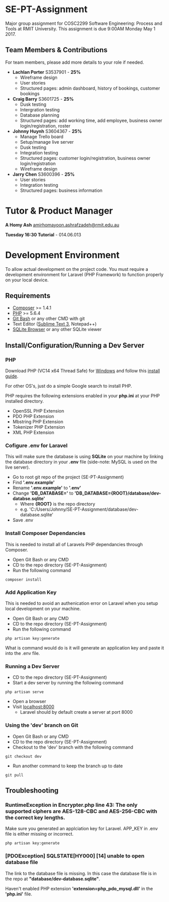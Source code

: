 # SE-PT-Assignment
Major group assignment for COSC2299 Software Engineering: Process and Tools at RMIT University. This assignment is due 9:00AM Monday May 1 2017.

## Team Members & Contributions
For team members, please add more details to your role if needed.

* **Lachlan Porter** S3537901 - **25%**
  * Wireframe design
  * User stories
  * Structured pages: admin dashboard, history of bookings, customer bookings
* **Craig Barry** S3601725 - **25%**
  * Dusk testing
  * Intergration testing
  * Database planning
  * Structured pages: add working time, add employee, business owner login/registration, roster
* **Johnny Huynh** S3604367 - **25%**
  * Manage Trello board
  * Setup/manage live server
  * Dusk testing
  * Integration testing
  * Structured pages: customer login/registration, business owner login/registration
  * Wireframe design
* **Jarry Chen** S3600396 - **25%**
  * User stories
  * Integration testing
  * Structured pages: business information

# Tutor & Product Manager
**A Homy Ash** amirhomayoon.ashrafzadeh@rmit.edu.au

**Tuesday 16:30 Tutorial** - 014.06.013

# Development Environment
To allow actual development on the project code. You must require a development environment for Laravel (PHP Framework) to function properly on your local device.

## Requirements

* [Composer](https://getcomposer.org/download/) >= 1.4.1
* [PHP](http://php.net/manual/en/intro-whatis.php) >= 5.6.4
* [Git Bash](https://git-for-windows.github.io/) or any other CMD with git
* Text Editor ([Sublime Text 3](https://www.sublimetext.com/3), Notepad++)
* [SQLite Browser](http://sqlitebrowser.org/) or any other SQLite viewer

## Install/Configuration/Running a Dev Server

### PHP

Download PHP (VC14 x64 Thread Safe) for [Windows](http://windows.php.net/download#php-7.1) and follow this [install guide](https://www.sitepoint.com/how-to-install-php-on-windows/).

For other OS's, just do a simple Google search to install PHP.

PHP requires the following extensions enabled in your **php.ini** at your PHP installed directory.
* OpenSSL PHP Extension
* PDO PHP Extension
* Mbstring PHP Extension
* Tokenizer PHP Extension
* XML PHP Extension

### Cofigure .env for Laravel

This will make sure the database is using **SQLite** on your machine by linking the database directory in your **.env** file (side-note: MySQL is used on the live server).

* Go to root git repo of the project (SE-PT-Assignment)
* Find **'.env.example'**
* Rename **'.env.example'** to **'.env'**
* Change **'DB_DATABASE='** to **'DB_DATABASE={ROOT}/database/dev-databse.sqlite'**
  * Where **{ROOT}** is the repo directory
  * e.g. 'C:/Users/Johnny/SE-PT-Assignment/database/dev-database.sqlite'
* Save .env

### Install Composer Dependancies

This is needed to install all of Laravels PHP dependancies through Composer.

* Open Git Bash or any CMD
* CD to the repo directory (SE-PT-Assignment)
* Run the following command

```
composer install
```

### Add Application Key

This is needed to avoid an authenication error on Laravel when you setup local development on your machine.

* Open Git Bash or any CMD
* CD to the repo directory (SE-PT-Assignment)
* Run the following command

```
php artisan key:generate
```

What is command would do is it will generate an application key and paste it into the .env file.

### Running a Dev Server

* CD to the repo directory (SE-PT-Assignment)
* Start a dev server by running the following command

```
php artisan serve
```

* Open a browser
* Visit [localhost:8000](localhost:8000)
  * Laravel should by default create a server at port 8000

### Using the 'dev' branch on Git

* Open Git Bash or any CMD
* CD to the repo directory (SE-PT-Assignment)
* Checkout to the 'dev' branch with the following command
```
git checkout dev
```
* Run another command to keep the branch up to date
```
git pull
```

## Troubleshooting

### RuntimeException in Encrypter.php line 43: The only supported ciphers are AES-128-CBC and AES-256-CBC with the correct key lengths.

Make sure you generated an applciation key for Laravel. APP_KEY in .env file is either missing or incorrect.

```
php artisan key:generate
```

### [PDOException] SQLSTATE[HY000] [14] unable to open database file

The link to the database file is missing. In this case the database file is in the repo at **"database/dev-database.sqlite"**.

Haven't enabled PHP extension **'extension=php_pdo_mysql.dll'** in the **'php.ini'** file.

